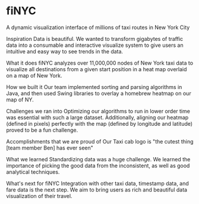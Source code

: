 # fiNYC
A dynamic visualization interface of millions of taxi routes in New York City

Inspiration
Data is beautiful. We wanted to transform gigabytes of traffic data into a consumable and interactive visualize system to give users an intuitive and easy way to see trends in the data.

What it does
fiNYC analyzes over 11,000,000 nodes of New York taxi data to visualize all destinations from a given start position in a heat map overlaid on a map of New York.

How we built it
Our team implemented sorting and parsing algorithms in Java, and then used Swing libraries to overlay a homebrew heatmap on our map of NY.

Challenges we ran into
Optimizing our algorithms to run in lower order time was essential with such a large dataset. Additionally, aligning our heatmap (defined in pixels) perfectly with the map (defined by longitude and latitude) proved to be a fun challenge.

Accomplishments that we are proud of
Our Taxi cab logo is "the cutest thing [team member Ben] has ever seen"

What we learned
Standardizing data was a huge challenge. We learned the importance of picking the good data from the inconsistent, as well as good analytical techniques.

What's next for fiNYC
Integration with other taxi data, timestamp data, and fare data is the next step. We aim to bring users as rich and beautiful data visualization of their travel.
